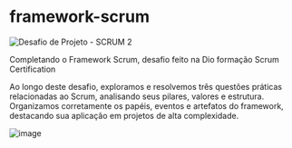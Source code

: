 # framework-scrum

![Desafio de Projeto - SCRUM 2](https://github.com/user-attachments/assets/a5012e13-fa7e-44ae-95db-1bc97125375c)


Completando o Framework Scrum, desafio feito na Dio formação Scrum Certification

Ao longo deste desafio, exploramos e resolvemos três questões práticas relacionadas ao Scrum, analisando seus pilares, valores e estrutura. Organizamos corretamente os papéis, eventos e artefatos do framework, destacando sua aplicação em projetos de alta complexidade.

![image](https://github.com/user-attachments/assets/81c16d2e-42e8-4596-a9b5-e2321c382dbe)
